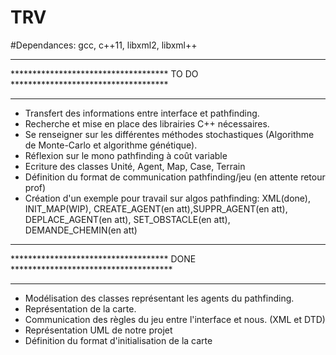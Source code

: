 # TRV
#Dependances: gcc, c++11, libxml2, libxml++

***********************************************************************************
************************************   TO DO   ************************************
***********************************************************************************

- Transfert des informations entre interface et pathfinding.
- Recherche et mise en place des librairies C++ nécessaires.
- Se renseigner sur les différentes méthodes stochastiques (Algorithme de Monte-Carlo et algorithme génétique).
- Réflexion sur le mono pathfinding à coût variable
- Ecriture des classes Unité, Agent, Map, Case, Terrain
- Définition du format de communication pathfinding/jeu (en attente retour prof)
- Création d'un exemple pour travail sur algos pathfinding: XML(done), INIT_MAP(WIP), CREATE_AGENT(en att),SUPPR_AGENT(en att), DEPLACE_AGENT(en att), SET_OBSTACLE(en att), DEMANDE_CHEMIN(en att)


***********************************************************************************
************************************   DONE   *************************************
***********************************************************************************

- Modélisation des classes représentant les agents du pathfinding.
- Représentation de la carte.
- Communication des règles du jeu entre l'interface et nous. (XML et DTD)
- Représentation UML de notre projet
- Définition du format d'initialisation de la carte
